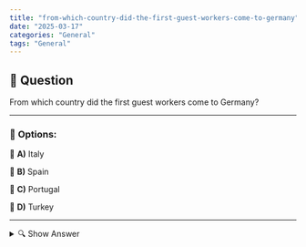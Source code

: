 ```yaml
---
title: "from-which-country-did-the-first-guest-workers-come-to-germany"
date: "2025-03-17"
categories: "General"
tags: "General"
---
```


## 📌 **Question**

From which country did the first guest workers come to Germany?



---

### 📝 **Options:**

🔘 **A)** Italy

🔘 **B)** Spain

🔘 **C)** Portugal

🔘 **D)** Turkey

---

<details>
  <summary>🔍 Show Answer</summary>

  <p>
💡  <b>Correct Answer:</b>  a
  </p>
  <p>
    📖<b>Explanation:</b>
    
  </p>
</details>
